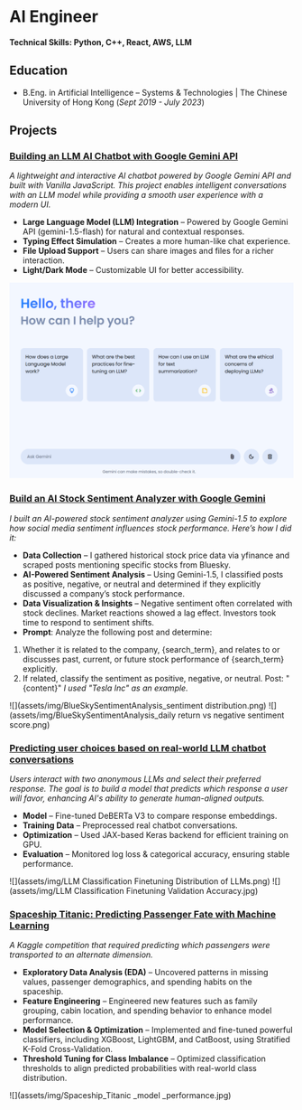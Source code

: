 # AI Engineer

#### Technical Skills: Python, C++, React, AWS, LLM

## Education
- B.Eng. in Artificial Intelligence – Systems & Technologies | The Chinese University of Hong Kong (_Sept 2019 - July 2023_)	

## Projects
### [Building an LLM AI Chatbot with Google Gemini API](https://github.com/JeffereyWu-AI/gemini-ai-chatbot) 
_A lightweight and interactive AI chatbot powered by Google Gemini API and built with Vanilla JavaScript. This project enables intelligent conversations with an LLM model while providing a smooth user experience with a modern UI._
- **Large Language Model (LLM) Integration** – Powered by Google Gemini API (gemini-1.5-flash) for natural and contextual responses.
- **Typing Effect Simulation** – Creates a more human-like chat experience.
- **File Upload Support** – Users can share images and files for a richer interaction.
- **Light/Dark Mode** – Customizable UI for better accessibility.

![](assets/img/gemini-ai-chatbot.png)

### [Build an AI Stock Sentiment Analyzer with Google Gemini](https://github.com/JeffereyWu-AI/BlueSkySentimentAnalysis) 
_I built an AI-powered stock sentiment analyzer using Gemini-1.5 to explore how social media sentiment influences stock performance. Here’s how I did it:_
- **Data Collection** – I gathered historical stock price data via yfinance and scraped posts mentioning specific stocks from Bluesky.
- **AI-Powered Sentiment Analysis** – Using Gemini-1.5, I classified posts as positive, negative, or neutral and determined if they explicitly discussed a company’s stock performance.
- **Data Visualization & Insights** – Negative sentiment often correlated with stock declines. Market reactions showed a lag effect. Investors took time to respond to sentiment shifts.
- **Prompt**:
Analyze the following post and determine:
1. Whether it is related to the company, {search_term}, and relates to or discusses past, current, or future stock performance of {search_term} explicitly.
2. If related, classify the sentiment as positive, negative, or neutral.
Post: "{content}"
_I used "Tesla Inc" as an example._

![](assets/img/BlueSkySentimentAnalysis_sentiment distribution.png)
![](assets/img/BlueSkySentimentAnalysis_daily return vs negative sentiment score.png)

### [Predicting user choices based on real-world LLM chatbot conversations](https://github.com/JeffereyWu-AI/LLM-Classification-Finetuning-Kaggle) 
_Users interact with two anonymous LLMs and select their preferred response. The goal is to build a model that predicts which response a user will favor, enhancing AI's ability to generate human-aligned outputs._
- **Model** – Fine-tuned DeBERTa V3 to compare response embeddings.
- **Training Data** – Preprocessed real chatbot conversations.
- **Optimization** – Used JAX-based Keras backend for efficient training on GPU.
- **Evaluation** – Monitored log loss & categorical accuracy, ensuring stable performance.

![](assets/img/LLM Classification Finetuning Distribution of LLMs.png)
![](assets/img/LLM Classification Finetuning Validation Accuracy.jpg)


### [Spaceship Titanic: Predicting Passenger Fate with Machine Learning](https://github.com/JeffereyWu-AI/Spaceship-Titanic-Kaggle) 
_A Kaggle competition that required predicting which passengers were transported to an alternate dimension._
- **Exploratory Data Analysis (EDA)** – Uncovered patterns in missing values, passenger demographics, and spending habits on the spaceship.
- **Feature Engineering** – Engineered new features such as family grouping, cabin location, and spending behavior to enhance model performance.
- **Model Selection & Optimization** – Implemented and fine-tuned powerful classifiers, including XGBoost, LightGBM, and CatBoost, using Stratified K-Fold Cross-Validation.
- **Threshold Tuning for Class Imbalance** – Optimized classification thresholds to align predicted probabilities with real-world class distribution.

![](assets/img/Spaceship_Titanic _model _performance.jpg)
